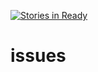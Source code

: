 [![Stories in Ready](https://badge.waffle.io/MikkCZ/issues.png?label=ready&title=Ready)](https://waffle.io/MikkCZ/issues)
# issues